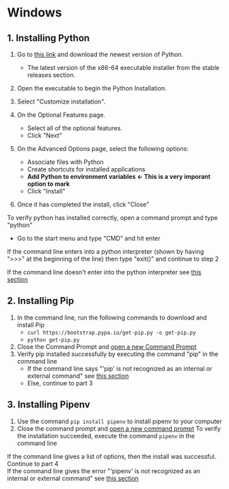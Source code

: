 # Windows

<h2 id='InstallPython'> 1. Installing Python </h2>

1. Go to [this link](https://www.python.org/downloads/windows/) and download the newest version of Python.<br>
   - The latest version of the x86-64 executable installer from the stable releases section.
    
2. Open the executable to begin the Python Installation.
3. Select "Customize installation".
4. On the Optional Features page.<br>
    - Select all of the optional features. <br>
    - Click "Next"
5. On the Advanced Options page, select the following options:
    - Associate files with Python
    - Create shortcuts for installed applications
    - <b>Add Python to environment variables <- This is a very imporant option to mark</b>
    - Click "Install"
6. Once it has completed the install, click "Close"<br>
    
To verify python has installed correctly, open a command prompt and type "python"
<ul id='opencmd'>
    <li> Go to the start menu and type "CMD" and hit enter </li>
</ul> 

If the command line enters into a python interpreter (shown by having ">>>" at the beginning of the line) then type "exit()" and continue to step 2

If the command line doesn't enter into the python interpreter see <a href='#InstallPython'>this section</a>

<h2 id='InstallPip'> 2. Installing Pip </h2>

1. In the command line, run the following commands to download and install Pip<br>
    - `curl https://bootstrap.pypa.io/get-pip.py -o get-pip.py`
    - `python get-pip.py`
2. Close the Command Prompt and <a href='#opencmd'>open a new Command Prompt</a>
3. Verify pip installed successfully by executing the command "pip" in the command line
    - If the command line says "'pip' is not recognized as an internal or external command" see <a href='#InstallPip'>this section</a>
    - Else, continue to part 3
    
<h2 id='InstallPipenv'> 3. Installing Pipenv </h2>

1. Use the command `pip install pipenv` to install pipenv to your computer
2. Close the command prompt and <a href='#opencmd'> open a new command prompt</a>
To verify the installation succeeded, execute the command `pipenv` in the command line

If the command line gives a list of options, then the install was successful. Continue to part 4 <br>
If the command line gives the error "'pipenv' is not recognized as an internal or external command" see <a href='#InstallPipenv'>this section</a>
